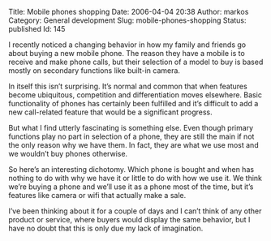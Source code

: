 Title: Mobile phones shopping
Date: 2006-04-04 20:38
Author: markos
Category: General development
Slug: mobile-phones-shopping
Status: published
Id: 145

<html>
 <body>
  <div>
   <p>
    I recently noticed a changing behavior in how my family and friends go about buying a new mobile phone. The reason they have a mobile is to receive and make phone calls, but their selection of a model to buy is based mostly on secondary functions like built-in camera.
   </p>
   <p>
    In itself this isn’t surprising. It’s normal and common that when features become ubiquitous, competition and differentiation moves elsewhere. Basic functionality of phones has certainly been fulfilled and it’s difficult to add a new call-related feature that would be a significant progress.
   </p>
   <p>
    But what I find utterly fascinating is something else. Even though primary functions play no part in selection of a phone, they are still the main if not the only reason why we have them. In fact, they are what we use most and we wouldn’t buy phones otherwise.
   </p>
   <p>
    So here’s an interesting dichotomy. Which phone is bought and when has nothing to do with why we have it or little to do with how we use it. We think we’re buying a phone and we’ll use it as a phone most of the time, but it’s features like camera or wifi that actually make a sale.
   </p>
   <p>
    I’ve been thinking about it for a couple of days and I can’t think of any other product or service, where buyers would display the same behavior, but I have no doubt that this is only due my lack of imagination.
   </p>
  </div>
 </body>
</html>